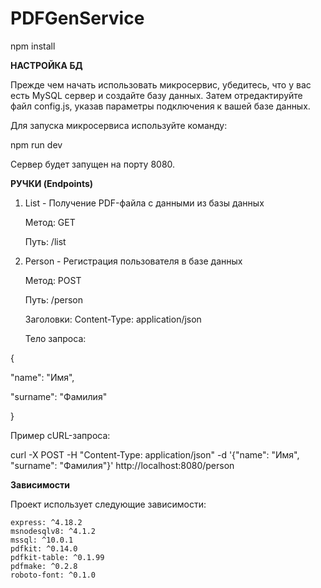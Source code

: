 # PDFGenService

npm install

__НАСТРОЙКА БД__

Прежде чем начать использовать микросервис, убедитесь, что у вас есть MySQL сервер и создайте базу данных. Затем отредактируйте файл config.js, указав параметры подключения к вашей базе данных.

Для запуска микросервиса используйте команду:

npm run dev

Сервер будет запущен на порту 8080.

__РУЧКИ (Endpoints)__
1. List - Получение PDF-файла с данными из базы данных
   
    Метод: GET
   
    Путь: /list

3. Person - Регистрация пользователя в базе данных
   
   Метод: POST
   
   Путь: /person
   
   Заголовки: Content-Type: application/json
   
   Тело запроса:

{

  "name": "Имя",

  "surname": "Фамилия"

}

Пример cURL-запроса:

curl -X POST -H "Content-Type: application/json" -d '{"name": "Имя", "surname": "Фамилия"}' http://localhost:8080/person

__Зависимости__

Проект использует следующие зависимости:

    express: ^4.18.2
    msnodesqlv8: ^4.1.2
    mssql: ^10.0.1
    pdfkit: ^0.14.0
    pdfkit-table: ^0.1.99
    pdfmake: ^0.2.8
    roboto-font: ^0.1.0

